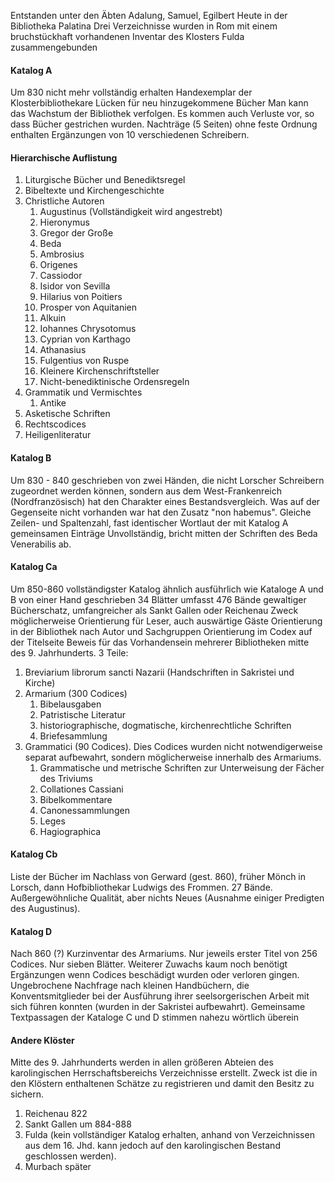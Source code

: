 Entstanden unter den Äbten Adalung, Samuel, Egilbert
Heute in der Bibliotheka Palatina
Drei Verzeichnisse wurden in Rom mit einem bruchstückhaft vorhandenen Inventar des Klosters Fulda zusammengebunden

#### Katalog A
Um 830
nicht mehr vollständig erhalten
Handexemplar der Klosterbibliothekare
Lücken für neu hinzugekommene Bücher
Man kann das Wachstum der Bibliothek verfolgen. Es kommen auch Verluste vor, so dass Bücher gestrichen wurden.
Nachträge (5 Seiten) ohne feste Ordnung enthalten Ergänzungen von 10 verschiedenen Schreibern.

#### Hierarchische Auflistung
1. Liturgische Bücher und Benediktsregel
2. Bibeltexte und Kirchengeschichte
3. Christliche Autoren
	1. Augustinus (Vollständigkeit wird angestrebt)
	2. Hieronymus
	3. Gregor der Große
	4. Beda
	5. Ambrosius
	6. Origenes
	7. Cassiodor
	8. Isidor von Sevilla
	9. Hilarius von Poitiers
	10. Prosper von Aquitanien
	11. Alkuin
	12. Iohannes Chrysotomus
	13. Cyprian von Karthago
	14. Athanasius
	15. Fulgentius von Ruspe
	16. Kleinere Kirchenschriftsteller
	17. Nicht-benediktinische Ordensregeln
4. Grammatik und Vermischtes
	1. Antike 
5. Asketische Schriften
6. Rechtscodices
7. Heiligenliteratur

#### Katalog B
Um 830 - 840
geschrieben von zwei Händen, die nicht Lorscher Schreibern zugeordnet werden können, sondern aus dem West-Frankenreich (Nordfranzösisch)
hat den Charakter eines Bestandsvergleich. Was auf der Gegenseite nicht vorhanden war hat den Zusatz "non habemus".
Gleiche Zeilen- und Spaltenzahl, fast identischer Wortlaut der mit Katalog A gemeinsamen Einträge
Unvollständig, bricht mitten der Schriften des Beda Venerabilis ab.

#### Katalog Ca
Um 850-860
vollständigster Katalog
ähnlich ausführlich wie Kataloge A und B
von einer Hand geschrieben
34 Blätter
umfasst 476 Bände
gewaltiger Bücherschatz, umfangreicher als Sankt Gallen oder Reichenau
Zweck möglicherweise Orientierung für Leser, auch auswärtige Gäste
Orientierung in der Bibliothek nach Autor und Sachgruppen
Orientierung im Codex auf der Titelseite
Beweis für das Vorhandensein mehrerer Bibliotheken mitte des 9. Jahrhunderts.
3 Teile:
1. Breviarium librorum sancti Nazarii (Handschriften in Sakristei und Kirche)
2. Armarium (300 Codices)
	1. Bibelausgaben
	2. Patristische Literatur
	3. historiographische, dogmatische, kirchenrechtliche Schriften
	4. Briefesammlung
3. Grammatici (90 Codices). Dies Codices wurden nicht notwendigerweise separat aufbewahrt, sondern möglicherweise innerhalb des Armariums.
	1. Grammatische und metrische Schriften zur Unterweisung der Fächer des Triviums
	2. Collationes Cassiani
	3. Bibelkommentare
	4. Canonessammlungen
	5. Leges
	6. Hagiographica


#### Katalog Cb
Liste der Bücher im Nachlass von Gerward (gest. 860), früher Mönch in Lorsch, dann Hofbibliothekar Ludwigs des Frommen.
27 Bände. Außergewöhnliche Qualität, aber nichts Neues (Ausnahme einiger Predigten des Augustinus).

#### Katalog D
Nach 860 (?)
Kurzinventar des Armariums. Nur jeweils erster Titel von 256 Codices. Nur sieben Blätter.
Weiterer Zuwachs kaum noch benötigt
Ergänzungen wenn Codices beschädigt wurden oder verloren gingen.
Ungebrochene Nachfrage nach kleinen Handbüchern, die Konventsmitglieder bei der Ausführung ihrer seelsorgerischen Arbeit mit sich führen konnten (wurden in der Sakristei aufbewahrt).
Gemeinsame Textpassagen der Kataloge C und D stimmen nahezu wörtlich überein

#### Andere Klöster
Mitte des 9. Jahrhunderts werden in allen größeren Abteien des karolingischen Herrschaftsbereichs Verzeichnisse erstellt. Zweck ist die in den Klöstern enthaltenen Schätze zu registrieren und damit den Besitz zu sichern.
1. Reichenau 822
2. Sankt Gallen um 884-888
3. Fulda (kein vollständiger Katalog erhalten, anhand von Verzeichnissen aus dem 16. Jhd. kann jedoch auf den karolingischen Bestand geschlossen werden).
4. Murbach später
 